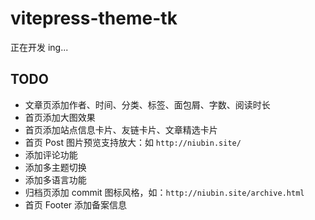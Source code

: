 # vitepress-theme-tk

正在开发 ing...

## TODO

- 文章页添加作者、时间、分类、标签、面包屑、字数、阅读时长
- 首页添加大图效果
- 首页添加站点信息卡片、友链卡片、文章精选卡片
- 首页 Post 图片预览支持放大：如 `http://niubin.site/`
- 添加评论功能
- 添加多主题切换
- 添加多语言功能
- 归档页添加 commit 图标风格，如：`http://niubin.site/archive.html`
- 首页 Footer 添加备案信息
